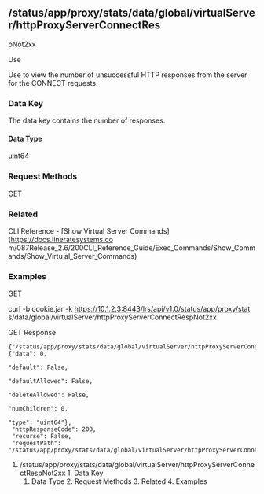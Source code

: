 ## /status/app/proxy/stats/data/global/virtualServer/httpProxyServerConnectRes
pNot2xx

Use

Use to view the number of unsuccessful HTTP responses from the server for the
CONNECT requests.

### Data Key

The data key contains the number of responses.

#### Data Type

uint64

### Request Methods

GET

### Related

CLI Reference - [Show Virtual Server Commands](https://docs.lineratesystems.co
m/087Release_2.6/200CLI_Reference_Guide/Exec_Commands/Show_Commands/Show_Virtu
al_Server_Commands)

### Examples

GET

curl -b cookie.jar -k https://10.1.2.3:8443/lrs/api/v1.0/status/app/proxy/stat
s/data/global/virtualServer/httpProxyServerConnectRespNot2xx

GET Response

    
    
    {"/status/app/proxy/stats/data/global/virtualServer/httpProxyServerConnectRespNot2xx": {"data": 0,
                                                                                          "default": False,
                                                                                          "defaultAllowed": False,
                                                                                          "deleteAllowed": False,
                                                                                          "numChildren": 0,
                                                                                          "type": "uint64"},
     "httpResponseCode": 200,
     "recurse": False,
     "requestPath": "/status/app/proxy/stats/data/global/virtualServer/httpProxyServerConnectRespNot2xx"}
    

  1. /status/app/proxy/stats/data/global/virtualServer/httpProxyServerConnectRespNot2xx
    1. Data Key
      1. Data Type
    2. Request Methods
    3. Related
    4. Examples

